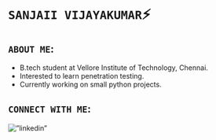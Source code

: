 # `SANJAII VIJAYAKUMAR`⚡️
## `ABOUT ME`:
- B.tech student at Vellore Institute of Technology, Chennai.
- Interested to learn penetration testing.
- Currently working on small python projects.

## `CONNECT WITH ME`:
<a href="https://www.linkedin.com/in/sanjaii-vijayakumar-0408/"><img align="left" src="https://raw.githubusercontent.com/sanjaiiv04/sanjaiiv04/main/images/lin kedin.png" alt=”linkedin” width=”21px”/></a>



